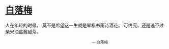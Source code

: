 # [白落梅 ​](https://github.com/miss-shiyi/miss-shiyi/issues/55)

人在年轻的时候，
莫不是希望这一生就是琴棋书画诗酒花。
可终究，还是逃不过柴米油盐酱醋茶。
                                                        
                                          ——白落梅 ​